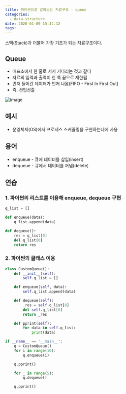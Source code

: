 ```yaml
---
title: 파이썬으로 알아보는 자료구조 - queue
categories:
  - data-structure
date: 2020-01-09 15:14:12
tags:
---
```


스택(Stack)과 더불어 가장 기초가 되는 자료구조이다.

## Queue

- 매표소에서 한 줄로 서서 기다리는 것과 같다
- 자료의 입력과 출력이 한 쪽 끝으로 제한됨
- 먼저 들어간 데이터가 먼저 나옴(FIFO - First In First Out)
- 즉, 선입선출

![image](https://user-images.githubusercontent.com/13075035/72041863-070c2e00-32f0-11ea-8b64-5c0f27e34f69.png)

## 예시

- 운영체제(OS)에서 프로세스 스케쥴링을 구현하는데에 사용

## 용어

- enqueue - 큐에 데이터를 삽입(insert)
- dequeue - 큐에서 데이터를 꺼냄(delete)

## 연습

### 1. 파이썬의 리스트를 이용해 enqueue, dequeue 구현

```python
q_list = []

def enqueue(data):
    q_list.append(data)

def dequeue():
    res = q_list[0]
    del q_list[0]
    return res
```

### 2. 파이썬의 클래스 이용

```python
class CustomQueue():
    def __init__(self):
        self.q_list = []

    def enqueue(self, data):
        self.q_list.append(data)

    def dequeue(self):
        _res = self.q_list[0]
        del self.q_list[0]
        return _res

    def pprint(self):
        for data in self.q_list:
            print(data)

if __name__ == '__main__':
    q = CustomQueue()
    for i in range(10):
        q.enqueue(i)

    q.pprint()

    for _ in range(5):
        q.dequeue()

    q.pprint()
```

